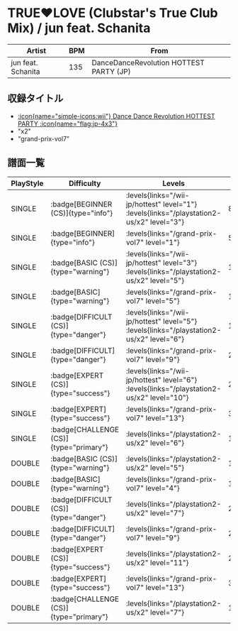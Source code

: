 # TRUE♥LOVE (Clubstar's True Club Mix) / jun feat. Schanita

|Artist|BPM|From|
|------|---|----|
|jun feat. Schanita|135|DanceDanceRevolution HOTTEST PARTY (JP)|

## 収録タイトル

- [:icon{name="simple-icons:wii"} Dance Dance Revolution HOTTEST PARTY :icon{name="flag:jp-4x3"}](/wii-jp/hottest)
- "x2"
- "grand-prix-vol7"

## 譜面一覧

|PlayStyle|Difficulty|Levels|Notes|Movie|
|---------|----------|------|-----|-----|
|SINGLE| :badge[BEGINNER (CS)]{type="info"}| :levels{links="/wii-jp/hottest" level="1"} :levels{links="/playstation2-us/x2" level="3"}|82/5||
|SINGLE| :badge[BEGINNER]{type="info"}| :levels{links="/grand-prix-vol7" level="1"}|58/1||
|SINGLE| :badge[BASIC (CS)]{type="warning"}| :levels{links="/wii-jp/hottest" level="3"} :levels{links="/playstation2-us/x2" level="5"}|127/5||
|SINGLE| :badge[BASIC]{type="warning"}| :levels{links="/grand-prix-vol7" level="5"}|153/2||
|SINGLE| :badge[DIFFICULT (CS)]{type="danger"}| :levels{links="/wii-jp/hottest" level="5"} :levels{links="/playstation2-us/x2" level="6"}|186/8||
|SINGLE| :badge[DIFFICULT]{type="danger"}| :levels{links="/grand-prix-vol7" level="9"}|260/4||
|SINGLE| :badge[EXPERT (CS)]{type="success"}| :levels{links="/wii-jp/hottest" level="6"} :levels{links="/playstation2-us/x2" level="10"}|249/14||
|SINGLE| :badge[EXPERT]{type="success"}| :levels{links="/grand-prix-vol7" level="13"}|382/5||
|SINGLE| :badge[CHALLENGE (CS)]{type="primary"}| :levels{links="/playstation2-us/x2" level="6"}|161/8(31)||
|DOUBLE| :badge[BASIC (CS)]{type="warning"}| :levels{links="/playstation2-us/x2" level="5"}|132/2||
|DOUBLE| :badge[BASIC]{type="warning"}| :levels{links="/grand-prix-vol7" level="4"}|153/2||
|DOUBLE| :badge[DIFFICULT (CS)]{type="danger"}| :levels{links="/playstation2-us/x2" level="7"}|210/2||
|DOUBLE| :badge[DIFFICULT]{type="danger"}| :levels{links="/grand-prix-vol7" level="9"}|260/4||
|DOUBLE| :badge[EXPERT (CS)]{type="success"}| :levels{links="/playstation2-us/x2" level="11"}|282/13||
|DOUBLE| :badge[EXPERT]{type="success"}| :levels{links="/grand-prix-vol7" level="13"}|364/5||
|DOUBLE| :badge[CHALLENGE (CS)]{type="primary"}| :levels{links="/playstation2-us/x2" level="7"}|196/3(24)||
